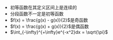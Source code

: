 - 初等函数在其定义区间上是连续的
- 分段函数不一定是初等函数
- $f(x) = \frac{g(x) - g(x)}{2}$是奇函数
- $f(x) = \frac{g(x) + g(x)}{2}$是偶函数
- $\int_{-\infty}^{+\infty}e^{-x^2}dx = \sqrt{\pi}$

